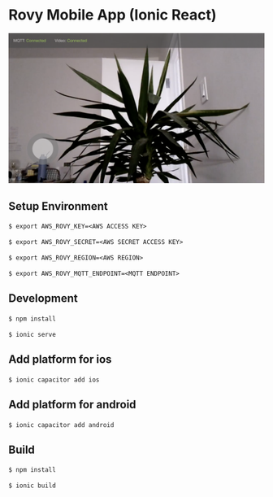 # Rovy Mobile App (Ionic React)

![Overview](./assets/overview.png)

## Setup Environment

`$ export AWS_ROVY_KEY=<AWS ACCESS KEY>`

`$ export AWS_ROVY_SECRET=<AWS SECRET ACCESS KEY>`

`$ export AWS_ROVY_REGION=<AWS REGION>`

`$ export AWS_ROVY_MQTT_ENDPOINT=<MQTT ENDPOINT>`

## Development

`$ npm install`

`$ ionic serve`

## Add platform for ios

`$ ionic capacitor add ios`

## Add platform for android

`$ ionic capacitor add android`

## Build

`$ npm install`

`$ ionic build`
